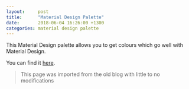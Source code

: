 ```yaml
---
layout:     post
title:      "Material Design Palette"
date:       2018-06-04 16:26:00 +1300
categories: material design palette
---
```


This Material Design palette allows you to get colours which go well with Material Design.  

You can find it [here](http://mcg.mbitson.com/#!?mcgpalette0=%23f44336&mcgpalette1=%23e91e63&mcgpalette2=%239c27b0&mcgpalette3=%23673ab7&mcgpalette4=%233f51b5&mcgpalette5=%232196f3&mcgpalette6=%2303a9f4&mcgpalette7=%2300bcd4&mcgpalette8=%23009688&mcgpalette9=%234caf50&mcgpalette10=%238bc34a&mcgpalette11=%23cddc39&mcgpalette12=%23ffeb3b&mcgpalette13=%23ffc107&mcgpalette14=%23ff9800&mcgpalette15=%23ff5722&mcgpalette16=%23795548&mcgpalette17=%239e9e9e&mcgpalette18=%23607d8b&themename=materialui).

> This page was imported from the old blog with little to no modifications
